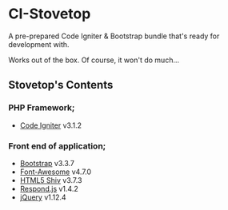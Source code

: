 # CI-Stovetop
A pre-prepared Code Igniter & Bootstrap bundle that's ready for development with.

Works out of the box. Of course, it won't do much...

## Stovetop's Contents

### PHP Framework;

* [Code Igniter](https://www.codeigniter.com/) v3.1.2

### Front end of application;

* [Bootstrap](http://getbootstrap.com/) v3.3.7
* [Font-Awesome](http://fortawesome.github.io/Font-Awesome/) v4.7.0
* [HTML5 Shiv](https://github.com/aFarkas/html5shiv) v3.7.3
* [Respond.js](https://github.com/scottjehl/Respond) v1.4.2
* [jQuery](http://jquery.com/) v1.12.4
